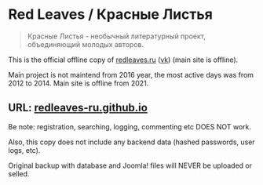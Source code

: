 # Red Leaves / Красные Листья

> Красные Листья - необычный литературный проект, объединяющий молодых авторов.

This is the official offline copy of [redleaves.ru](http://redleaves.ru) ([vk](https://vk.com/redleaves)) (main site is offline).

Main project is not maintend from 2016 year, the most active days was from 2012 to 2014. Main site is offline from 2021.

## URL: [redleaves-ru.github.io](https://redleaves-ru.github.io/)

Be note: registration, searching, logging, commenting etc DOES NOT work.

Also, this copy does not include any backend data (hashed passwords, user logs, etc).

Original backup with database and Joomla! files will NEVER be uploaded or selled.
